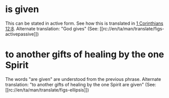 # is given

This can be stated in active form. See how this is translated in [1 Corinthians 12:8](../12/08.md). Alternate translation: "God gives" (See: [[rc://en/ta/man/translate/figs-activepassive]])

# to another gifts of healing by the one Spirit

The words "are given" are understood from the previous phrase. Alternate translation: "to another gifts of healing by the one Spirit are given" (See: [[rc://en/ta/man/translate/figs-ellipsis]])

